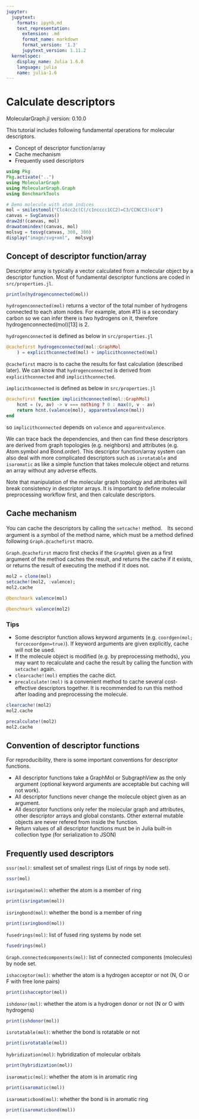 ```yaml
---
jupyter:
  jupytext:
    formats: ipynb,md
    text_representation:
      extension: .md
      format_name: markdown
      format_version: '1.3'
      jupytext_version: 1.11.2
  kernelspec:
    display_name: Julia 1.6.0
    language: julia
    name: julia-1.6
---
```


# Calculate descriptors

MolecularGraph.jl version: 0.10.0

This tutorial includes following fundamental operations for molecular descriptors.

- Concept of descriptor function/array
- Cache mechanism
- Frequently used descriptors

```julia
using Pkg
Pkg.activate("..")
using MolecularGraph
using MolecularGraph.Graph
using BenchmarkTools
```

```julia
# Demo molecule with atom indices
mol = smilestomol("Clc4cc2c(C(/c1ncccc1CC2)=C3/CCNCC3)cc4")
canvas = SvgCanvas()
draw2d!(canvas, mol)
drawatomindex!(canvas, mol)
molsvg = tosvg(canvas, 300, 300)
display("image/svg+xml",  molsvg)
```

## Concept of descriptor function/array

Descriptor array is typically a vector calculated from a molecular object by a descriptor function. Most of fundamental descriptor functions are coded in `src/properties.jl`.

```julia
println(hydrogenconnected(mol))
```

<!-- #region -->
`hydrogenconnected(mol)` returns a vector of the total number of hydrogens connected to each atom nodes. For example, atom \#13 is a secondary carbon so we can infer there is two hydrogens on it, therefore hydrogenconnected(mol)\[13\] is 2.

`hydrogenconnected` is defined as below in `src/properties.jl`

```julia
@cachefirst hydrogenconnected(mol::GraphMol
    ) = explicithconnected(mol) + implicithconnected(mol)
```

`@cachefirst` macro is to cache the results for fast calculation (described later). We can know that `hydrogenconnected` is derived from `explicithconnected` and `implicithconnected`.

`implicithconnected` is defined as below in `src/properties.jl`

```julia
@cachefirst function implicithconnected(mol::GraphMol)
    hcnt = (v, av) -> v === nothing ? 0 : max(0, v - av)
    return hcnt.(valence(mol), apparentvalence(mol))
end
```

so `implicithconnected` depends on `valence` and `apparentvalence`.

We can trace back the dependencies, and then can find these descriptors are derived from graph topologies (e.g. neighbors) and attributes (e.g. Atom.symbol and Bond.order). This descriptor function/array system can also deal with more complicated descriptors such as `isrotatable` and `isaromatic` as like a simple function that takes molecule object and returns an array without any adverse effects.

Note that manipulation of the molecular graph topology and attributes will break consistency in descriptor arrays. It is important to define molecular preprocessing workflow first, and then calculate descriptors.
<!-- #endregion -->

## Cache mechanism

You can cache the descriptors by calling the `setcache!` method.　Its second argument is a symbol of the method name, which must be a method defined following `Graph.@cachefirst` macro.

`Graph.@cachefirst` macro first checks if the `GraphMol` given as a first argument of the method caches the result, and returns the cache if it exists, or returns the result of executing the method if it does not.

```julia
mol2 = clone(mol)
setcache!(mol2, :valence);
mol2.cache
```

```julia
@benchmark valence(mol)
```

```julia
@benchmark valence(mol2)
```

### Tips

- Some descriptor function allows keyword arguments (e.g. `coordgen(mol; forcecoordgen=true)`). If keyword arguments are given explicitly, cache will not be used.
- If the molecule object is modified (e.g. by preprocessing methods), you may want to recalculate and cache the result by calling the function with `setcache!` again.
- `clearcache!(mol)` empties the cache dict.
- `precalculate!(mol)` is a convenient method to cache several cost-effective descriptors together. It is recommended to run this method after loading and preprocessing the molecule.

```julia
clearcache!(mol2)
mol2.cache
```

```julia
precalculate!(mol2)
mol2.cache
```

## Convention of descriptor functions

For reproducibility, there is some important conventions for descriptor functions.

- All descriptor functions take a GraphMol or SubgraphView as the only argument (optional keyword arguments are acceptable but caching will not work).
- All descriptor functions never change the molecule object given as an argument.
- All descriptor functions only refer the molecular graph and attributes, other descriptor arrays and global constants. Other external mutable objects are never refered from inside the function.
- Return values of all descriptor functions must be in Julia built-in collection type (for serialization to JSON)

<!-- #region -->
## Frequently used descriptors


`sssr(mol)`: smallest set of smallest rings (List of rings by node set).
<!-- #endregion -->

```julia
sssr(mol)
```

`isringatom(mol)`: whether the atom is a member of ring

```julia
print(isringatom(mol))
```

`isringbond(mol)`: whether the bond is a member of ring

```julia
print(isringbond(mol))
```

`fusedrings(mol)`: list of fused ring systems by node set

```julia
fusedrings(mol)
```

`Graph.connectedcomponents(mol)`: list of connected components (molecules) by node set.


`ishacceptor(mol)`: whether the atom is a hydrogen acceptor or not (N, O or F with free lone pairs)

```julia
print(ishacceptor(mol))
```

`ishdonor(mol)`: whether the atom is a hydrogen donor or not (N or O with hydrogens)

```julia
print(ishdonor(mol))
```

`isrotatable(mol)`: whether the bond is rotatable or not

```julia
print(isrotatable(mol))
```

`hybridization(mol)`: hybridization of molecular orbitals

```julia
print(hybridization(mol))
```

`isaromatic(mol)`: whether the atom is in aromatic ring

```julia
print(isaromatic(mol))
```

`isaromaticbond(mol)`: whether the bond is in aromatic ring

```julia
print(isaromaticbond(mol))
```
